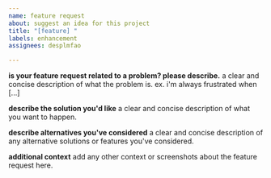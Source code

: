 ```yaml
---
name: feature request
about: suggest an idea for this project
title: "[feature] "
labels: enhancement
assignees: desplmfao

---
```


**is your feature request related to a problem? please describe.**
a clear and concise description of what the problem is. ex. i'm always frustrated when [...]

**describe the solution you'd like**
a clear and concise description of what you want to happen.

**describe alternatives you've considered**
a clear and concise description of any alternative solutions or features you've considered.

**additional context**
add any other context or screenshots about the feature request here.